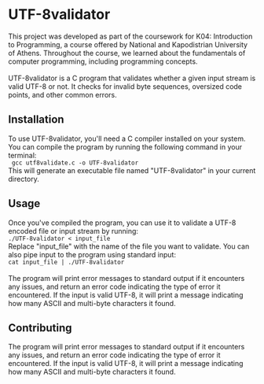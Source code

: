# UTF-8validator

This project was developed as part of the coursework for K04: Introduction to Programming, a course offered by National and Kapodistrian University of Athens. Throughout the course, we learned about the fundamentals of computer programming, including programming concepts.<br><br>
UTF-8validator is a C program that validates whether a given input stream is valid UTF-8 or not. It checks for invalid byte sequences, oversized code points, and other common errors.
<h2>Installation</h2>
To use UTF-8validator, you'll need a C compiler installed on your system. You can compile the program by running the following command in your terminal:<br>
<code> gcc utf8validate.c -o UTF-8validator </code>
<br>
This will generate an executable file named "UTF-8validator" in your current directory. <br>
<h2>Usage</h2>
Once you've compiled the program, you can use it to validate a UTF-8 encoded file or input stream by running: <br>
<code>./UTF-8validator < input_file </code> <br>
Replace "input_file" with the name of the file you want to validate. You can also pipe input to the program using standard input: <br>
<code>cat input_file | ./UTF-8validator</code><br><br>
The program will print error messages to standard output if it encounters any issues, and return an error code indicating the type of error it encountered. If the input is valid UTF-8, it will print a message indicating how many ASCII and multi-byte characters it found.<br>
<h2>Contributing</h2>
The program will print error messages to standard output if it encounters any issues, and return an error code indicating the type of error it encountered. If the input is valid UTF-8, it will print a message indicating how many ASCII and multi-byte characters it found.

